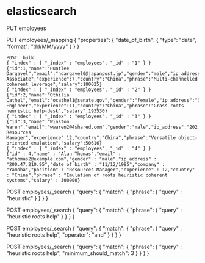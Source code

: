 # elasticsearch

PUT employees

PUT employees/_mapping
{
  "properties": {
    "date_of_birth": {
      "type": "date",
      "format": "dd/MM/yyyy"
    }
  }
}

```
POST _bulk
{ "index" : { "_index" : "employees", "_id" : "1" } }
{"id":1,"name":"Huntlee Dargavel","email":"hdargavel0@japanpost.jp","gender":"male","ip_address":"58.11.89.193","date_of_birth":"11/09/1990","company":"Talane","position":"Research Associate","experience":7,"country":"China","phrase":"Multi-channelled coherent leverage","salary":180025}
{ "index" : { "_index" : "employees", "_id" : "2" } }
{"id":2,"name":"Othilia Cathel","email":"ocathel1@senate.gov","gender":"female","ip_address":"3.164.153.228","date_of_birth":"22/07/1987","company":"Edgepulse","position":"Structural Engineer","experience":11,"country":"China","phrase":"Grass-roots heuristic help-desk","salary":193530}
{ "index" : { "_index" : "employees", "_id" : "3" } }
{"id":3,"name":"Winston Waren","email":"wwaren2@4shared.com","gender":"male","ip_address":"202.37.210.94","date_of_birth":"10/11/1985","company":"Yozio","position":"Human Resources Manager","experience":12,"country":"China","phrase":"Versatile object-oriented emulation","salary":50616}
{ "index" : { "_index" : "employees", "_id" : "4" } }
{"id" : 4,"name" : "Alan Thomas","email" : "athomas2@example.com","gender" : "male","ip_address" : "200.47.210.95","date_of_birth" : "11/12/1985","company" : "Yamaha","position" : "Resources Manager","experience" : 12,"country" : "China","phrase" : "Emulation of roots heuristic coherent systems","salary" : 300000}
```

POST employees/_search
{
  "query": {
    "match": {
      "phrase": {
        "query" : "heuristic"
      }
    }
  }
}

POST employees/_search
{
  "query": {
    "match": {
      "phrase": {
        "query" : "heuristic roots help"
      }
    }
  }
}

POST employees/_search
{
  "query": {
    "match": {
      "phrase": {
        "query" : "heuristic roots help",
        "operator": "and"
      }
    }
  }
}

POST employees/_search
{
  "query": {
    "match": {
      "phrase": {
        "query" : "heuristic roots help",
        "minimum_should_match": 3
      }
    }
  }
}
